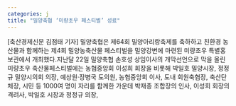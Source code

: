 ```yaml
---
categories: j
title: "밀양축협 ‘미량초우 페스티벌’ 성료"
---
```

[축산경제신문 김점태 기자] 밀양축협은 제64회 밀양아리랑축제를 축하하고 친환경 농산물과 함께하는 제4회 밀양농축산물 페스티벌을 밀양강변에 마련된 미량초우 특별홍보관에서 개최했다.지난달 22일 밀양축협 손호성 상임이사의 개막선언으로 막을 올린 미량초우 축산물페스티벌에는 농협중앙회 이성희 회장을 비롯해 박일호 밀양시장, 정정규 밀양시의회 의장, 예상원·장병국 도의원, 농협중앙회 이사, 도내 회원축협장, 축산단체장, 시민 등 1000여 명이 자리를 함께한 가운데 박재종 조합장의 인사, 이성희 회장의 격려사, 박일호 시장과 정정규 의장,